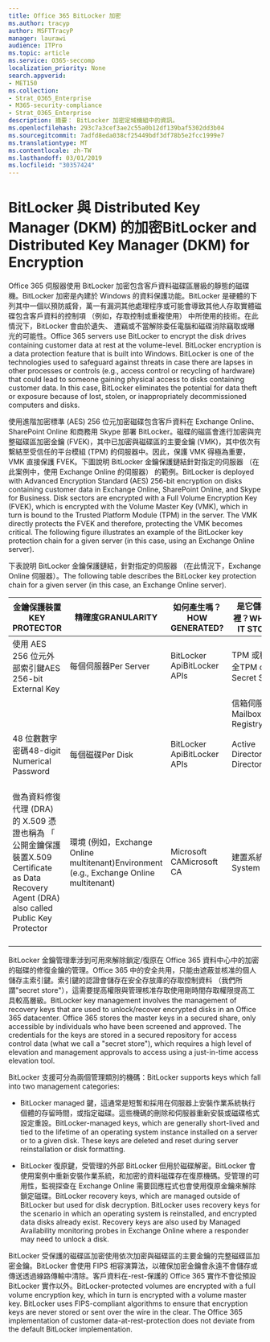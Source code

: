 ```yaml
---
title: Office 365 BitLocker 加密
ms.author: tracyp
author: MSFTTracyP
manager: laurawi
audience: ITPro
ms.topic: article
ms.service: O365-seccomp
localization_priority: None
search.appverid:
- MET150
ms.collection:
- Strat_O365_Enterprise
- M365-security-compliance
- Strat_O365_Enterprise
description: 摘要： BitLocker 加密定域機組中的資訊。
ms.openlocfilehash: 293c7a3cef3ae2c55a0b12df139baf5302dd3b04
ms.sourcegitcommit: 7adfd8eda038cf25449bdf3df78b5e2fcc1999e7
ms.translationtype: MT
ms.contentlocale: zh-TW
ms.lasthandoff: 03/01/2019
ms.locfileid: "30357424"
---
```

# <a name="bitlocker-and-distributed-key-manager-dkm-for-encryption"></a><span data-ttu-id="054ac-103">BitLocker 與 Distributed Key Manager (DKM) 的加密</span><span class="sxs-lookup"><span data-stu-id="054ac-103">BitLocker and Distributed Key Manager (DKM) for Encryption</span></span>

<span data-ttu-id="054ac-p101">Office 365 伺服器使用 BitLocker 加密包含客戶資料磁碟區層級的靜態的磁碟機。BitLocker 加密是內建於 Windows 的資料保護功能。BitLocker 是硬體的下列其中一個以預防威脅，萬一有漏洞其他處理程序或可能會導致其他人存取實體磁碟包含客戶資料的控制項 （例如，存取控制或重複使用） 中所使用的技術。在此情況下，BitLocker 會由於遺失、 遭竊或不當解除委任電腦和磁碟消除竊取或曝光的可能性。</span><span class="sxs-lookup"><span data-stu-id="054ac-p101">Office 365 servers use BitLocker to encrypt the disk drives containing customer data at rest at the volume-level. BitLocker encryption is a data protection feature that is built into Windows. BitLocker is one of the technologies used to safeguard against threats in case there are lapses in other processes or controls (e.g., access control or recycling of hardware) that could lead to someone gaining physical access to disks containing customer data. In this case, BitLocker eliminates the potential for data theft or exposure because of lost, stolen, or inappropriately decommissioned computers and disks.</span></span>

<span data-ttu-id="054ac-p102">使用進階加密標準 (AES) 256 位元加密磁碟包含客戶資料在 Exchange Online、 SharePoint Online 和商務用 Skype 部署 BitLocker。磁碟的磁區會進行加密與完整磁碟區加密金鑰 (FVEK)，其中已加密與磁碟區的主要金鑰 (VMK)，其中依次有繫結至受信任的平台模組 (TPM) 的伺服器中。因此，保護 VMK 得極為重要，VMK 直接保護 FVEK。下圖說明 BitLocker 金鑰保護鏈結針對指定的伺服器 （在此案例中，使用 Exchange Online 的伺服器） 的範例。</span><span class="sxs-lookup"><span data-stu-id="054ac-p102">BitLocker is deployed with Advanced Encryption Standard (AES) 256-bit encryption on disks containing customer data in Exchange Online, SharePoint Online, and Skype for Business. Disk sectors are encrypted with a Full Volume Encryption Key (FVEK), which is encrypted with the Volume Master Key (VMK), which in turn is bound to the Trusted Platform Module (TPM) in the server. The VMK directly protects the FVEK and therefore, protecting the VMK becomes critical. The following figure illustrates an example of the BitLocker key protection chain for a given server (in this case, using an Exchange Online server).</span></span>

<span data-ttu-id="054ac-112">下表說明 BitLocker 金鑰保護鏈結，針對指定的伺服器 （在此情況下，Exchange Online 伺服器）。</span><span class="sxs-lookup"><span data-stu-id="054ac-112">The following table describes the BitLocker key protection chain for a given server (in this case, an Exchange Online server).</span></span>

| <span data-ttu-id="054ac-113">金鑰保護裝置</span><span class="sxs-lookup"><span data-stu-id="054ac-113">KEY PROTECTOR</span></span> | <span data-ttu-id="054ac-114">精確度</span><span class="sxs-lookup"><span data-stu-id="054ac-114">GRANULARITY</span></span> | <span data-ttu-id="054ac-115">如何產生嗎？</span><span class="sxs-lookup"><span data-stu-id="054ac-115">HOW GENERATED?</span></span> | <span data-ttu-id="054ac-116">是它儲存在哪裡？</span><span class="sxs-lookup"><span data-stu-id="054ac-116">WHERE IS IT STORED?</span></span> | <span data-ttu-id="054ac-117">保護</span><span class="sxs-lookup"><span data-stu-id="054ac-117">PROTECTION</span></span> |
|--------------------------------------------------------------------------------|-------------------------------------------------|----------------|-------------------------|--------------------------------------------------------------------------------------------------|
| <span data-ttu-id="054ac-118">使用 AES 256 位元外部索引鍵</span><span class="sxs-lookup"><span data-stu-id="054ac-118">AES 256-bit External Key</span></span> | <span data-ttu-id="054ac-119">每個伺服器</span><span class="sxs-lookup"><span data-stu-id="054ac-119">Per Server</span></span> | <span data-ttu-id="054ac-120">BitLocker Api</span><span class="sxs-lookup"><span data-stu-id="054ac-120">BitLocker APIs</span></span> | <span data-ttu-id="054ac-121">TPM 或秘密安全</span><span class="sxs-lookup"><span data-stu-id="054ac-121">TPM or Secret Safe</span></span> | <span data-ttu-id="054ac-122">加密箱 / 存取控制</span><span class="sxs-lookup"><span data-stu-id="054ac-122">Lockbox / Access Control</span></span> |
|  |  |  | <span data-ttu-id="054ac-123">信箱伺服器登錄</span><span class="sxs-lookup"><span data-stu-id="054ac-123">Mailbox Server Registry</span></span> | <span data-ttu-id="054ac-124">TPM 加密</span><span class="sxs-lookup"><span data-stu-id="054ac-124">TPM encrypted</span></span> |
| <span data-ttu-id="054ac-125">48 位數數字密碼</span><span class="sxs-lookup"><span data-stu-id="054ac-125">48-digit Numerical Password</span></span> | <span data-ttu-id="054ac-126">每個磁碟</span><span class="sxs-lookup"><span data-stu-id="054ac-126">Per Disk</span></span> | <span data-ttu-id="054ac-127">BitLocker Api</span><span class="sxs-lookup"><span data-stu-id="054ac-127">BitLocker APIs</span></span> | <span data-ttu-id="054ac-128">Active Directory</span><span class="sxs-lookup"><span data-stu-id="054ac-128">Active Directory</span></span> | <span data-ttu-id="054ac-129">加密箱 / 存取控制</span><span class="sxs-lookup"><span data-stu-id="054ac-129">Lockbox / Access Control</span></span> |
| <span data-ttu-id="054ac-130">做為資料修復代理 (DRA) 的 X.509 憑證也稱為 「 公開金鑰保護裝置</span><span class="sxs-lookup"><span data-stu-id="054ac-130">X.509 Certificate as Data Recovery Agent (DRA) also called Public Key Protector</span></span> | <span data-ttu-id="054ac-131">環境 (例如，Exchange Online multitenant)</span><span class="sxs-lookup"><span data-stu-id="054ac-131">Environment (e.g., Exchange Online multitenant)</span></span> | <span data-ttu-id="054ac-132">Microsoft CA</span><span class="sxs-lookup"><span data-stu-id="054ac-132">Microsoft CA</span></span> | <span data-ttu-id="054ac-133">建置系統</span><span class="sxs-lookup"><span data-stu-id="054ac-133">Build System</span></span> | <span data-ttu-id="054ac-p103">沒有一位使用者具有私密金鑰完整的密碼。Password 是實體保護之下。</span><span class="sxs-lookup"><span data-stu-id="054ac-p103">No one user has the full password to the private key. The password is under physical protection.</span></span> |


<span data-ttu-id="054ac-p104">BitLocker 金鑰管理牽涉到可用來解除鎖定/復原在 Office 365 資料中心中的加密的磁碟的修復金鑰的管理。Office 365 中的安全共用，只能由遮蔽並核准的個人儲存主索引鍵。索引鍵的認證會儲存在安全存放庫的存取控制資料 （我們所謂"secret store"），這需要提高權限與管理核准存取使用剛時間存取權限提高工具較高層級。</span><span class="sxs-lookup"><span data-stu-id="054ac-p104">BitLocker key management involves the management of recovery keys that are used to unlock/recover encrypted disks in an Office 365 datacenter. Office 365 stores the master keys in a secured share, only accessible by individuals who have been screened and approved. The credentials for the keys are stored in a secured repository for access control data (what we call a "secret store"), which requires a high level of elevation and management approvals to access using a just-in-time access elevation tool.</span></span>

<span data-ttu-id="054ac-139">BitLocker 支援可分為兩個管理類別的機碼：</span><span class="sxs-lookup"><span data-stu-id="054ac-139">BitLocker supports keys which fall into two management categories:</span></span>

- <span data-ttu-id="054ac-p105">BitLocker managed 鍵，這通常是短暫和採用在伺服器上安裝作業系統執行個體的存留時間，或指定磁碟。這些機碼的刪除和伺服器重新安裝或磁碟格式設定重設。</span><span class="sxs-lookup"><span data-stu-id="054ac-p105">BitLocker-managed keys, which are generally short-lived and tied to the lifetime of an operating system instance installed on a server or to a given disk. These keys are deleted and reset during server reinstallation or disk formatting.</span></span>

- <span data-ttu-id="054ac-p106">BitLocker 復原鍵，受管理的外部 BitLocker 但用於磁碟解密。BitLocker 會使用案例中重新安裝作業系統，和加密的資料磁碟存在復原機碼。受管理的可用性，監視探查在 Exchange Online 需要回應程式也會使用復原金鑰來解除鎖定磁碟。</span><span class="sxs-lookup"><span data-stu-id="054ac-p106">BitLocker recovery keys, which are managed outside of BitLocker but used for disk decryption. BitLocker uses recovery keys for the scenario in which an operating system is reinstalled, and encrypted data disks already exist. Recovery keys are also used by Managed Availability monitoring probes in Exchange Online where a responder may need to unlock a disk.</span></span>

<span data-ttu-id="054ac-p107">BitLocker 受保護的磁碟區加密使用依次加密與磁碟區的主要金鑰的完整磁碟區加密金鑰。BitLocker 會使用 FIPS 相容演算法，以確保加密金鑰會永遠不會儲存或傳送透過線路傳輸中清除。客戶資料在-rest-保護的 Office 365 實作不會從預設 BitLocker 實作以外。</span><span class="sxs-lookup"><span data-stu-id="054ac-p107">BitLocker-protected volumes are encrypted with a full volume encryption key, which in turn is encrypted with a volume master key. BitLocker uses FIPS-compliant algorithms to ensure that encryption keys are never stored or sent over the wire in the clear. The Office 365 implementation of customer data-at-rest-protection does not deviate from the default BitLocker implementation.</span></span>